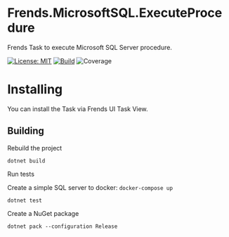 # Frends.MicrosoftSQL.ExecuteProcedure
Frends Task to execute Microsoft SQL Server procedure.

[![License: MIT](https://img.shields.io/badge/License-MIT-green.svg)](https://opensource.org/licenses/MIT) 
[![Build](https://github.com/FrendsPlatform/Frends.MicrosoftSQL/actions/workflows/ExecuteProcedure_build_and_test_on_main.yml/badge.svg)](https://github.com/FrendsPlatform/Frends.MicrosoftSQL/actions)
![Coverage](https://app-github-custom-badges.azurewebsites.net/Badge?key=FrendsPlatform/Frends.MicrosoftSQL/Frends.MicrosoftSQL.ExecuteProcedure|main)

# Installing

You can install the Task via Frends UI Task View.

## Building


Rebuild the project

`dotnet build`

Run tests

 Create a simple SQL server to docker:
 `docker-compose up`
 
`dotnet test`


Create a NuGet package

`dotnet pack --configuration Release`